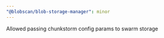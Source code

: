 ```yaml
---
"@blobscan/blob-storage-manager": minor
---
```


Allowed passing chunkstorm config params to swarm storage
